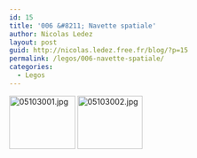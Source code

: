 ```yaml
---
id: 15
title: '006 &#8211; Navette spatiale'
author: Nicolas Ledez
layout: post
guid: http://nicolas.ledez.free.fr/blog/?p=15
permalink: /legos/006-navette-spatiale/
categories:
  - Legos
---
```

<img width="119" height="96" alt="05103001.jpg" id="image23" src="{{ site.url }}/images/2006/01/05103001-150x150.jpg" />

<img width="117" height="96" alt="05103002.jpg" id="image22" src="{{ site.url }}/images/2006/01/05103002-150x150.jpg" />
